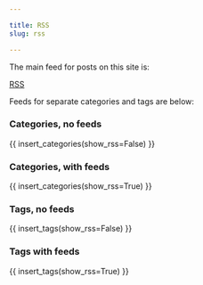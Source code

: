 ```yaml
---

title: RSS
slug: rss

---
```



The main feed for posts on this site is:

[RSS](/rss.xml)

Feeds for separate categories and tags are below:

### Categories, no feeds

{{ insert_categories(show_rss=False) }}

### Categories, with feeds

{{ insert_categories(show_rss=True) }}


### Tags, no feeds

{{ insert_tags(show_rss=False) }}

### Tags with feeds

{{ insert_tags(show_rss=True) }}

